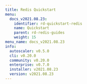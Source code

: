 ```yaml
---
title: Redis Quickstart
menu:
  docs_v2021.08.23:
    identifier: rd-quickstart-redis
    name: Quickstart
    parent: rd-redis-guides
    weight: 15
menu_name: docs_v2021.08.23
info:
  autoscaler: v0.5.0
  cli: v0.20.0
  community: v0.20.0
  enterprise: v0.7.0
  installer: v2021.08.23
  version: v2021.08.23
---
```


